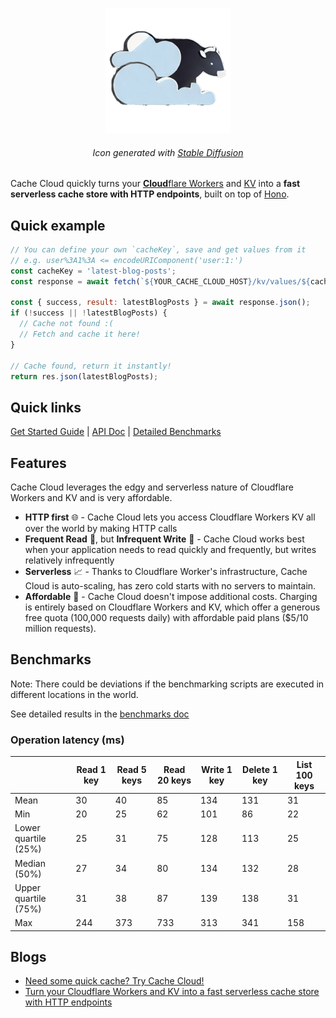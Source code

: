 <p align="center">
  <img src="https://github.com/patrick-kw-chiu/cache-cloud/blob/main/assets/cash-cow-200px.png?raw=true" alt="Cache Cloud | Generated with Stable Diffusion">
  <h6 align="center">
    Icon generated with <a href="https://stablediffusionweb.com/">Stable Diffusion</a>
  </h6>
</p>

Cache Cloud quickly turns your [**Cloud**flare Workers](https://workers.cloudflare.com/) and [KV](https://medium.com/r?url=https%3A%2F%2Fwww.cloudflare.com%2Fproducts%2Fworkers-kv%2F) into a **fast serverless cache store with HTTP endpoints**, built on top of [Hono](https://github.com/honojs/hono).

## Quick example

```javascript
// You can define your own `cacheKey`, save and get values from it
// e.g. user%3A1%3A <= encodeURIComponent('user:1:')
const cacheKey = 'latest-blog-posts';
const response = await fetch(`${YOUR_CACHE_CLOUD_HOST}/kv/values/${cacheKey}`);

const { success, result: latestBlogPosts } = await response.json();
if (!success || !latestBlogPosts) {
  // Cache not found :(
  // Fetch and cache it here!
}

// Cache found, return it instantly!
return res.json(latestBlogPosts);
```

## Quick links

[Get Started Guide](https://github.com/patrick-kw-chiu/cache-cloud/blob/main/doc/GET-STARTED.md) | [API Doc](https://github.com/patrick-kw-chiu/cache-cloud/blob/main/doc/API-DOC.md) | [Detailed Benchmarks](https://github.com/patrick-kw-chiu/cache-cloud/blob/main/doc/benchmarks/BENCHMARKS.md)

## Features

Cache Cloud leverages the edgy and serverless nature of Cloudflare Workers and KV and is very affordable.

- **HTTP first** 🌐 - Cache Cloud lets you access Cloudflare Workers KV all over the world by making HTTP calls
- **Frequent Read** 📖, but **Infrequent Write** 📝 - Cache Cloud works best when your application needs to read quickly and frequently, but writes relatively infrequently
- **Serverless** 📈 - Thanks to Cloudflare Worker's infrastructure, Cache Cloud is auto-scaling, has zero cold starts with no servers to maintain.
- **Affordable** 🤑 - Cache Cloud doesn't impose additional costs. Charging is entirely based on Cloudflare Workers and KV, which offer a generous free quota (100,000 requests daily) with affordable paid plans ($5/10 million requests).

## Benchmarks

Note: There could be deviations if the benchmarking scripts are executed in different locations in the world.

See detailed results in the [benchmarks doc](https://github.com/patrick-kw-chiu/cache-cloud/blob/main/doc/benchmarks/BENCHMARKS.md)

### Operation latency (ms)

|                      | Read 1 key | Read 5 keys | Read 20 keys | Write 1 key | Delete 1 key | List 100 keys |
| -------------------- | ---------- | ----------- | ------------ | ----------- | ------------ | ------------- |
| Mean                 | 30         | 40          | 85           | 134         | 131          | 31            |
| Min                  | 20         | 25          | 62           | 101         | 86           | 22            |
| Lower quartile (25%) | 25         | 31          | 75           | 128         | 113          | 25            |
| Median (50%)         | 27         | 34          | 80           | 134         | 132          | 28            |
| Upper quartile (75%) | 31         | 38          | 87           | 139         | 138          | 31            |
| Max                  | 244        | 373         | 733          | 313         | 341          | 158           |

## Blogs

- [Need some quick cache? Try Cache Cloud!](https://medium.com/@patrick-kw-chiu/need-some-quick-cache-try-cache-cloud-35269aa703eb)
- [Turn your Cloudflare Workers and KV into a fast serverless cache store with HTTP endpoints](https://dev.to/patrickkwchiu/turn-your-cloudflare-workers-and-kv-into-a-fast-serverless-cache-store-with-http-endpoints-102g)
